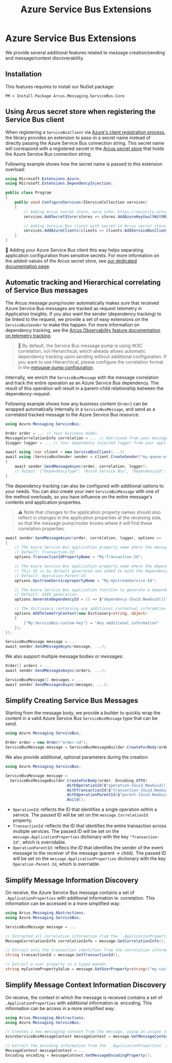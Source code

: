 ﻿---
title: "Azure Service Bus Extensions"
layout: default
---

# Azure Service Bus Extensions

We provide several additional features related to message creation/sending and message/context discoverability.

## Installation

This features requires to install our NuGet package:

```shell
PM > Install-Package Arcus.Messaging.ServiceBus.Core
```

## Using Arcus secret store when registering the Service Bus client

When registering a `ServiceBusClient` via [Azure's client registration process](https://learn.microsoft.com/en-us/dotnet/api/overview/azure/messaging.servicebus-readme), the library provides an extension to pass-in a secret name instead of directly passing the Azure Service Bus connection string.
This secret name will correspond with a registered secret in the [Arcus secret store](https://security.arcus-azure.net/features/secret-store) that holds the Azure Service Bus connection string.

Following example shows how the secret name is passed to this extension overload:

```csharp
using Microsoft.Extensions.Azure;
using Microsoft.Extensions.DependencyInjection;

public class Program
{
    public void ConfigureServices(IServiceCollection services)
    {
        // Adding Arcus secret store, more info: https://security.arcus-azure.net/features/secret-store
        services.AddSecretStore(stores => stores.AddAzureKeyVaultWithManagedIdentity("https://my.vault.azure.net");

        // Adding Service Bus client with secret in Arcus secret store.
        services.AddAzureClients(clients => clients.AddServiceBusClient(connectionStringSecretName: "<your-secret-name>"));
    }
}
```

🥇 Adding your Azure Service Bus client this way helps separating application configuration from sensitive secrets. For more information on the added-values of the Arcus secret store, see [our dedicated documentation page](https://security.arcus-azure.net/features/secret-store).

## Automatic tracking and Hierarchical correlating of Service Bus messages

The Arcus message pump/router automatically makes sure that received Azure Service Bus messages are tracked as request telemetry in Application Insights. 
If you also want the sender (dependency tracking) to be linked to the request, we provide a set of easy extensions on the `ServiceBusSender` to make this happen.
For more information on dependency tracking, see the [Arcus Observability feature documentation on telemetry tracking](https://observability.arcus-azure.net/features/writing-different-telemetry-types/).

> 🚩 By default, the Service Bus message pump is using W3C correlation, not Hierarchical, which already allows automatic dependency tracking upon sending without additional configuration. If you want to use Hierarchical, please configure the correlation format in the [message pump configuration](./02-message-handling/01-service-bus.md).

Internally, we enrich the `ServiceBusMessage` with the message correlation and track the entire operation as an Azure Service Bus dependency.
The result of this operation will result in a parent-child relationship between the dependency-request.

Following example shows how any business content (`Order`) can be wrapped automatically internally in a `ServiceBusMessage`, and send as a correlated tracked message to the Azure Service Bus resource:

```csharp
using Azure.Messaging.ServiceBus;

Order order = ... // Your business model.
MessageCorrelationInfo correlation = ... // Retrieved from your message handler implementation.
ILogger logger = ... // Your dependency injected logger from your application.

await using (var client = new ServiceBusClient(...))
await using (ServiceBusSender sender = client.CreateSender("my-queue-or-topic"))
{
    await sender.SendMessageAsync(order, correlation, logger);
    // Output: {"DependencyType": "Azure Service Bus", "DependencyId": "c55c7885-30c5-4785-ad15-a96e03903bfa", "TargetName": "ordersqueue", "Duration": "00:00:00.2521801", "StartTime": "03/23/2020 09:56:31 +00:00", "IsSuccessful": true, "Context": {"EntityType": "Queue"}}
}
```

The dependency tracking can also be configured with additional options to your needs. 
You can also create your own `ServiceBusMessage` with one of the method overloads, so you have influence on the entire message's contents and application properties.

> ⚠ Note that changes to the application property names should also reflect in changes in the application properties at the receiving side, so that the message pump/router knows where it will find these correlation properties.

```csharp
await sender.SendMessageAsync(order, correlation, logger, options =>
{
    // The Azure Service Bus application property name where the message correlation transaction ID will be set.
    // Default: Transaction-Id
    options.TransactionIdPropertyName = "My-Transaction-Id";

    // The Azure Service Bus application property name where the dependency ID property will be set.
    // This ID is by default generated and added to both the dependency tracking as the message.
    // Default: Operation-Parent-Id
    options.UpstreamServicepropertyName = "My-UpstreamService-Id";

    // The Azure Service Bus application function to generate a dependency ID which will be added to both the message as the dependency tracking.
    // Default: GUID generation.
    options.GenerateDependencyId = () => $"dependency-{Guid.NewGuid()}";

    // The dictionary containing any additional contextual inforamtion that will be used when tracking the Azure Service Bus dependency (Default: empty dictionary).
    options.AddTelemetryContext(new Dictionary<string, object>
    {
        ["My-ServiceBus-custom-key"] = "Any additional information"
    });
});

ServiceBusMessage message = ...
await sender.SendMessageAsync(message, ...);
```

We also support multiple message bodies or messages:

```csharp
Order[] orders = ...
await sender.SendMessagesAsync(orders, ...);

ServiceBusMessage[] messages = ...
await sender.SendMessagesAsync(mesages, ...);
```

## Simplify Creating Service Bus Messages

Starting from the message body, we provide a builder to quickly wrap the content in a valid Azure Service Bus `ServiceBusMessage` type that can be send.

```csharp
using Azure.Messaging.ServiceBus;

Order order = new Order("order-id");
ServiceBusMessage message = ServiceBusMessageBuilder.CreateForBody(order).Build(); 
```

We also provide additional, optional parameters during the creation:

```csharp
using Azure.Messaging.ServiceBus;

ServiceBusMessage message =
  ServiceBusMessageBuilder.CreateForBody(order, Encoding.UTF8)
                          .WithOperationId($"operation-{Guid.NewGuid()}")
                          .WithTransactionId($"transaction-{Guid.NewGuid()}")
                          .WithOperationParentId($"parent-{Guid.NewGuid()}")
                          .Build();
```


* `OperationId`: reflects the ID that identifies a single operation within a service. The passed ID will be set on the `message.CorrelationId` property.
* `TransactionId`: reflects the ID that identifies the entire transaction across multiple services. The passed ID will be set on the `message.ApplicationProperties` dictionary with the key `"Transaction-Id"`, which is overridable.
* `OperationParentId`: reflecs the ID that identifies the sender of the event message to the receiver of the message (parent -> child). The passed ID will be set on the `message.ApplicationProperties` dictionary with the key `Operation-Parent-Id`, which is overriable.

## Simplify Message Information Discovery

On receive, the Azure Service Bus message contains a set of `.ApplicationProperties` with additional information ie. correlation.
This information can be accessed in a more simplified way:

```csharp
using Arcus.Messaging.Abstractions;
using Azure.Messaging.ServiceBus;

ServiceBusMessage message = ...

// Extracted all correlation information from the `.ApplicationProperties` and wrapped inside a valid correlation type.
MessageCorrelationInfo correlationInfo = message.GetCorrelationInfo();

// Extract only the transaction identifier from the correlation information.
string transactionId = message.GetTransactionId();

// Extract a user property in a typed manner.
string myCustomPropertyValue = message.GetUserProperty<string>("my-custom-property-key");
```

## Simplify Message Context Information Discovery

On receive, the context in which the message is received contains a set of `.ApplicationProperties` with additional information ie. encoding.
This information can be access in a more simplified way:

```csharp
using Arcus.Messaging.Abstractions;
using Azure.Messaging.ServiceBus;

// Creates a new messaging context from the message, using an unique job ID to identify all message handlers that can handle this specific context.
AzureServiceBusMessageContext messageContext = message.GetMessageContext("my-job-id", ServiceBusEntityType.Topic);

// Extract the encoding information from the `.ApplicationProperties` and wrapped inside a valid `Encoding` type.
MessageContext messageContext = ...
Encoding encoding = messageContext.GetMessageEncodingProperty();
```

